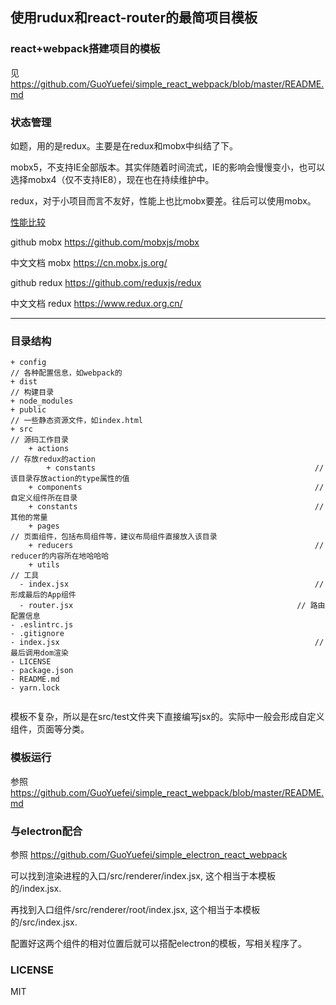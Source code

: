 

## 使用rudux和react-router的最简项目模板

### react+webpack搭建项目的模板

见 https://github.com/GuoYuefei/simple_react_webpack/blob/master/README.md

### 状态管理

如题，用的是redux。主要是在redux和mobx中纠结了下。

mobx5，不支持IE全部版本。其实伴随着时间流式，IE的影响会慢慢变小，也可以选择mobx4（仅不支持IE8），现在也在持续维护中。

redux，对于小项目而言不友好，性能上也比mobx要差。往后可以使用mobx。

[性能比较](https://twitter.com/mweststrate/status/720177443521343488)

github mobx https://github.com/mobxjs/mobx

中文文档 mobx https://cn.mobx.js.org/

github redux https://github.com/reduxjs/redux

中文文档 redux https://www.redux.org.cn/			 

------

### 目录结构

```
+ config																// 各种配置信息，如webpack的
+ dist																	// 构建目录
+ node_modules													
+ public																// 一些静态资源文件，如index.html									
+ src																		// 源码工作目录
	+ actions															// 存放redux的action
		+ constants													// 该目录存放action的type属性的值
	+ components													// 自定义组件所在目录
	+ constants														// 其他的常量
	+ pages																// 页面组件，包括布局组件等，建议布局组件直接放入该目录
	+ reducers														// reducer的内容所在地哈哈哈
	+ utils																// 工具
  - index.jsx														// 形成最后的App组件
  - router.jsx													// 路由配置信息
- .eslintrc.js					
- .gitignore
- index.jsx															// 最后调用dom渲染
- LICENSE
- package.json
- README.md
- yarn.lock
	
```

模板不复杂，所以是在src/test文件夹下直接编写jsx的。实际中一般会形成自定义组件，页面等分类。

### 模板运行

参照  https://github.com/GuoYuefei/simple_react_webpack/blob/master/README.md

### 与electron配合

参照 https://github.com/GuoYuefei/simple_electron_react_webpack

可以找到渲染进程的入口/src/renderer/index.jsx, 这个相当于本模板的/index.jsx.

再找到入口组件/src/renderer/root/index.jsx, 这个相当于本模板的/src/index.jsx.

配置好这两个组件的相对位置后就可以搭配electron的模板，写相关程序了。

### LICENSE

MIT